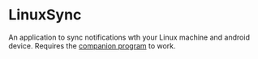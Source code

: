 LinuxSync
=========

An application to sync notifications wth your Linux machine and android device.
Requires the [companion program](https://github.com/Brod8362/linuxsync-client) to work.